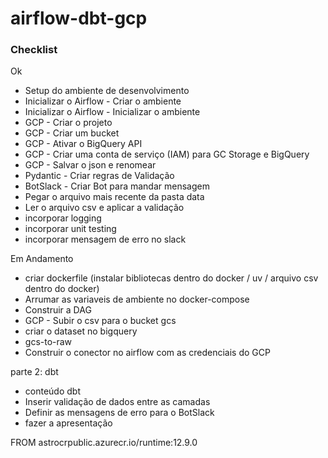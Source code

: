 # airflow-dbt-gcp

### Checklist
Ok
- Setup do ambiente de desenvolvimento
- Inicializar o Airflow - Criar o ambiente
- Inicializar o Airflow - Inicializar o ambiente
- GCP - Criar o projeto
- GCP - Criar um bucket
- GCP - Ativar o BigQuery API
- GCP - Criar uma conta de serviço (IAM) para GC Storage e BigQuery
- GCP - Salvar o json e renomear
- Pydantic - Criar regras de Validação
- BotSlack - Criar Bot para mandar mensagem
- Pegar o arquivo mais recente da pasta data
- Ler o arquivo csv e aplicar a validação
- incorporar logging
- incorporar unit testing
- incorporar mensagem de erro no slack

Em Andamento
- criar dockerfile (instalar bibliotecas dentro do docker / uv / arquivo csv dentro do docker)
- Arrumar as variaveis de ambiente no docker-compose
- Construir a DAG
- GCP - Subir o csv para o bucket gcs
- criar o dataset no bigquery
- gcs-to-raw 
- Construir o conector no airflow com as credenciais do GCP

parte 2: dbt
- conteúdo dbt
- Inserir validação de dados entre as camadas
- Definir as mensagens de erro para o BotSlack
- fazer a apresentação

FROM astrocrpublic.azurecr.io/runtime:12.9.0
